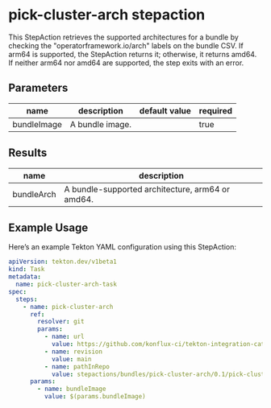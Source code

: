 # pick-cluster-arch stepaction

This StepAction retrieves the supported architectures for a bundle by checking the "operatorframework.io/arch" labels on the bundle CSV.
If arm64 is supported, the StepAction returns it; otherwise, it returns amd64.
If neither arm64 nor amd64 are supported, the step exits with an error.

## Parameters
|name|description|default value|required|
|---|---|---|---|
|bundleImage|A bundle image.||true|

## Results
|name|description|
|---|---|
|bundleArch|A bundle-supported architecture, arm64 or amd64.|

## Example Usage

Here’s an example Tekton YAML configuration using this StepAction:

```yaml
apiVersion: tekton.dev/v1beta1
kind: Task
metadata:
  name: pick-cluster-arch-task
spec:
  steps:
    - name: pick-cluster-arch
      ref:
        resolver: git
        params:
          - name: url
            value: https://github.com/konflux-ci/tekton-integration-catalog
          - name: revision
            value: main
          - name: pathInRepo
            value: stepactions/bundles/pick-cluster-arch/0.1/pick-cluster-arch.yaml
      params:
        - name: bundleImage
          value: $(params.bundleImage)
```